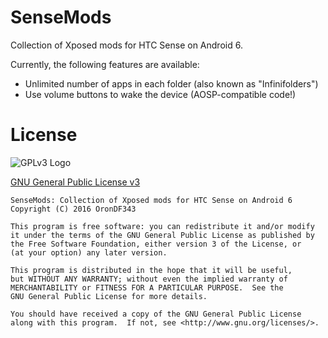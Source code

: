# SenseMods
Collection of Xposed mods for HTC Sense on Android 6.

Currently, the following features are available:

* Unlimited number of apps in each folder (also known as "Infinifolders")
* Use volume buttons to wake the device (AOSP-compatible code!)

# License
![GPLv3 Logo](http://www.gnu.org/graphics/gplv3-127x51.png?raw=true)

[GNU General Public License v3](http://www.gnu.org/licenses/gpl-3.0.txt)

    SenseMods: Collection of Xposed mods for HTC Sense on Android 6
    Copyright (C) 2016 OronDF343

    This program is free software: you can redistribute it and/or modify
    it under the terms of the GNU General Public License as published by
    the Free Software Foundation, either version 3 of the License, or
    (at your option) any later version.

    This program is distributed in the hope that it will be useful,
    but WITHOUT ANY WARRANTY; without even the implied warranty of
    MERCHANTABILITY or FITNESS FOR A PARTICULAR PURPOSE.  See the
    GNU General Public License for more details.

    You should have received a copy of the GNU General Public License
    along with this program.  If not, see <http://www.gnu.org/licenses/>.

